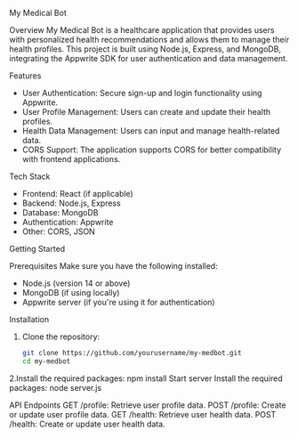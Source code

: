  My Medical Bot

 Overview
My Medical Bot is a healthcare application that provides users with personalized health recommendations and allows them to manage their health profiles. This project is built using Node.js, Express, and MongoDB, integrating the Appwrite SDK for user authentication and data management.

 Features
- User Authentication: Secure sign-up and login functionality using Appwrite.
- User Profile Management: Users can create and update their health profiles.
- Health Data Management: Users can input and manage health-related data.
- CORS Support: The application supports CORS for better compatibility with frontend applications.

 Tech Stack
- Frontend: React (if applicable)
- Backend: Node.js, Express
- Database: MongoDB
- Authentication: Appwrite
- Other: CORS, JSON

 Getting Started

 Prerequisites
Make sure you have the following installed:
- Node.js (version 14 or above)
- MongoDB (if using locally)
- Appwrite server (if you're using it for authentication)

 Installation
1. Clone the repository:
   ```bash
   git clone https://github.com/yourusername/my-medbot.git
   cd my-medbot


2.Install the required packages:
npm install
Start server
Install the required packages:
node server.js


API Endpoints
GET /profile: Retrieve user profile data.
POST /profile: Create or update user profile data.
GET /health: Retrieve user health data.
POST /health: Create or update user health data.

